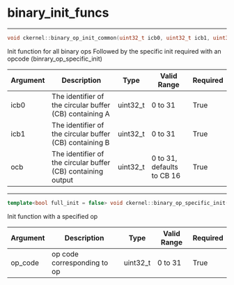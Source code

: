 # binary_init_funcs

---
```cpp
void ckernel::binary_op_init_common(uint32_t icb0, uint32_t icb1, uint32_t ocb = 16)void ckernel::binary_op_init_common(uint32_t icb0, uint32_t icb1, uint32_t ocb = 16)
```

Init function for all binary ops Followed by the specific init required with an opcode (binrary_op_specific_init) 

| Argument      | Description                                                  | Type      | Valid Range                | Required       |
|---------------|--------------------------------------------------------------|-----------|----------------------------|----------------|
| icb0          | The identifier of the circular buffer (CB) containing A      | uint32_t  | 0 to 31                    | True           |
| icb1          | The identifier of the circular buffer (CB) containing B      | uint32_t  | 0 to 31                    | True           |
| ocb           | The identifier of the circular buffer (CB) containing output | uint32_t  | 0 to 31, defaults to CB 16 | True           |

---
```cpp
template<bool full_init = false> void ckernel::binary_op_specific_init(int op_code)template<bool full_init = false>void ckernel::binary_op_specific_init(int op_code)
```

Init function with a specified op 

| Argument      | Description                 | Type      | Valid Range      | Required       |
|---------------|-----------------------------|-----------|------------------|----------------|
| op_code       | op code corresponding to op | uint32_t  | 0 to 31          | True           |
